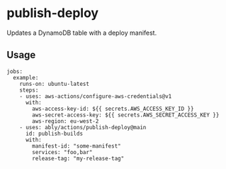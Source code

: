 # publish-deploy

Updates a DynamoDB table with a deploy manifest.

## Usage

```
jobs:
  example:
    runs-on: ubuntu-latest
    steps:
    - uses: aws-actions/configure-aws-credentials@v1
      with:
        aws-access-key-id: ${{ secrets.AWS_ACCESS_KEY_ID }}
        aws-secret-access-key: ${{ secrets.AWS_SECRET_ACCESS_KEY }}
        aws-region: eu-west-2
    - uses: ably/actions/publish-deploy@main
      id: publish-builds
      with:
        manifest-id: "some-manifest"
        services: "foo,bar"
        release-tag: "my-release-tag"
```
